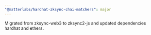 ```yaml
---
"@matterlabs/hardhat-zksync-chai-matchers": major
---
```


Migrated from zksync-web3 to zksync2-js and updated dependencies hardhat and ethers.
